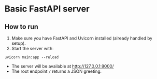 # Basic FastAPI server

## How to run

1. Make sure you have FastAPI and Uvicorn installed (already handled by setup).
2. Start the server with:

```
uvicorn main:app --reload
```

- The server will be available at http://127.0.0.1:8000/
- The root endpoint `/` returns a JSON greeting.
